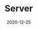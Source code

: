 ---
title: "Server"
date: 2020-12-25
description: >
  서버 보안
draft: false
collapsible: true
weight: 3
---